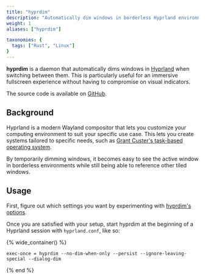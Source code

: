 ```yaml
---
title: "hyprdim"
description: "Automatically dim windows in borderless Hyprland environments."
weight: 1
aliases: ["hyprdim"]

taxonomies: {
  tags: ["Rust", "Linux"]
}
---
```


**hyprdim** is a daemon that automatically dims windows in [Hyprland](https://github.com/hyprwm/Hyprland) when switching between them. This is particularly useful for an immersive fullscreen experience without having to compromise on visual indicators.

The source code is available on [GitHub](https://github.com/donovanglover/hyprdim).

## Background

Hyprland is a modern Wayland compositor that lets you customize your computing environment to suit your specific use case. This lets you create systems tailored to specific needs, such as [Grant Custer's task-based operating system](https://writing.grantcuster.com/posts/2023-08-07-a-task-based-operating-system-a-sketch-built-with-linux-nixos-hyprland-node-react/).

By temporarily dimming windows, it becomes easy to see the active window in borderless environments while still being able to reference other tiled windows.

## Usage

First, figure out which settings you want by experimenting with [hyprdim's options](https://github.com/donovanglover/hyprdim#usage).

Once you are satisfied with your setup, start hyprdim at the beginning of a Hyprland session with `hyprland.conf`, like so:

{% wide_container() %}

```config
exec-once = hyprdim --no-dim-when-only --persist --ignore-leaving-special --dialog-dim
```

{% end %}
